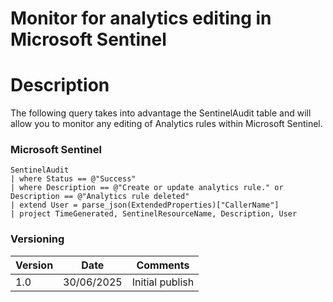 # Monitor for analytics editing in Microsoft Sentinel

# Description

The following query takes into advantage the SentinelAudit table and will allow you to monitor any editing of Analytics rules within Microsoft Sentinel.

### Microsoft Sentinel
```
SentinelAudit
| where Status == @"Success"
| where Description == @"Create or update analytics rule." or Description == @"Analytics rule deleted"
| extend User = parse_json(ExtendedProperties)["CallerName"]
| project TimeGenerated, SentinelResourceName, Description, User
```

### Versioning
| Version       | Date          | Comments                               |
| ------------- |---------------| ---------------------------------------|
| 1.0           | 30/06/2025    | Initial publish                        |
